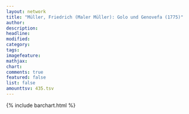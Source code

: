 ```yaml
---
layout: network
title: "Müller, Friedrich (Maler Müller): Golo und Genovefa (1775)"
author:
description:
headline:
modified:
category:
tags:
imagefeature: 
mathjax: 
chart: 
comments: true
featured: false
list: false
amounttsv: 435.tsv
---
```

{% include barchart.html %}
